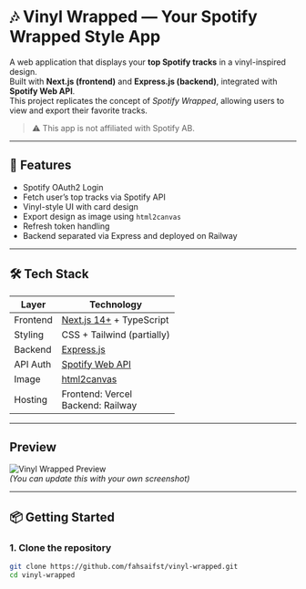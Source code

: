 # 🎶 Vinyl Wrapped — Your Spotify Wrapped Style App

A web application that displays your **top Spotify tracks** in a vinyl-inspired design.  
Built with **Next.js (frontend)** and **Express.js (backend)**, integrated with **Spotify Web API**.  
This project replicates the concept of *Spotify Wrapped*, allowing users to view and export their favorite tracks.

> ⚠️ This app is not affiliated with Spotify AB.

---

## 🚀 Features

- Spotify OAuth2 Login
- Fetch user’s top tracks via Spotify API
- Vinyl-style UI with card design
- Export design as image using `html2canvas`
- Refresh token handling
- Backend separated via Express and deployed on Railway

---

## 🛠️ Tech Stack

| Layer      | Technology                |
|------------|----------------------------|
| Frontend   | [Next.js 14+](https://nextjs.org/) + TypeScript |
| Styling    | CSS + Tailwind (partially) |
| Backend    | [Express.js](https://expressjs.com/) |
| API Auth   | [Spotify Web API](https://developer.spotify.com/documentation/web-api) |
| Image      | [html2canvas](https://www.npmjs.com/package/html2canvas) |
| Hosting    | Frontend: Vercel<br>Backend: Railway |

---

## Preview

![Vinyl Wrapped Preview](./public/preview.png)  
*(You can update this with your own screenshot)*

---

## 📦 Getting Started

### 1. Clone the repository

```bash
git clone https://github.com/fahsaifst/vinyl-wrapped.git
cd vinyl-wrapped
